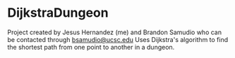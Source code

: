 # DijkstraDungeon
Project created by Jesus Hernandez (me) and Brandon Samudio who can be contacted through bsamudio@ucsc.edu
Uses Dijkstra's algorithm to find the shortest path from one point to another in a dungeon. 
